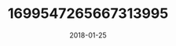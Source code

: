 ---
title: "1699547265667313995"
cover: "2018-01-25 06.24.03 1699547265667313995_46248401"
photo: "2018-01-25 06.24.03 1699547265667313995_46248401"
date: "2018-01-25"
type: "photo"
---